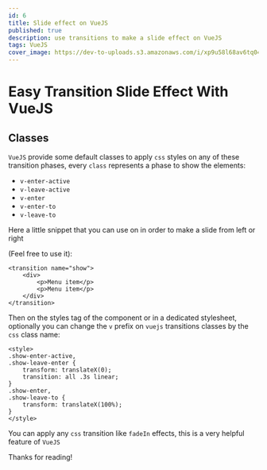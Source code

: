 ```yaml
---
id: 6
title: Slide effect on VueJS
published: true
description: use transitions to make a slide effect on VueJS
tags: VueJS
cover_image: https://dev-to-uploads.s3.amazonaws.com/i/xp9u58l68av6tq04j8si.png
---
```


# Easy Transition Slide Effect With VueJS

## Classes

`VueJS` provide some default classes to apply `css` styles on any of these transition phases, every `class` represents a phase to show the elements:

- `v-enter-active`
- `v-leave-active`
- `v-enter`
- `v-enter-to`
- `v-leave-to`

Here a little snippet that you can use on in order to make a slide from left or right 

(Feel free to use it):

```vue
<transition name="show">
    <div>
        <p>Menu item</p>
        <p>Menu item</p>
    </div>
</transition>
```


Then on the styles tag of the component or in a dedicated stylesheet, 
optionally you can change the `v` prefix on `vuejs` transitions classes by the `css` class name:

```vue
<style>
.show-enter-active,
.show-leave-enter {
    transform: translateX(0);
    transition: all .3s linear;
}
.show-enter,
.show-leave-to {
    transform: translateX(100%);
}
</style>
```

You can apply any `css` transition like `fadeIn` effects, this is a very helpful feature of `VueJS`

Thanks for reading!